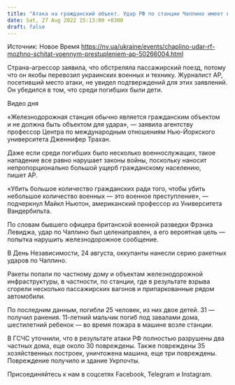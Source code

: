 ```yaml
---
title: "Атака на гражданский объект. Удар РФ по станции Чаплино имеет все признаки военного преступления — AP"
date: Sat, 27 Aug 2022 15:13:00 +0300
draft: false
---
```

Источник: Новое Время https://nv.ua/ukraine/events/chaplino-udar-rf-mozhno-schitat-voennym-prestupleniem-ap-50266004.html


 Страна-агрессор заявила, что обстреляла пассажирский поезд, потому что он якобы перевозил украинских военных и технику. Журналист AP, посетивший место атаки, не увидел подтверждений для этих заявлений. Он убедился в том, что среди погибших были дети.

 Видео дня   

«Железнодорожная станция обычно является гражданским объектом и не должна быть объектом для удара», — заявила агентству профессор Центра по международным отношениям Нью-Йоркского университета Дженнифер Трахан.

Даже если среди погибших было несколько военнослужащих, такое нападение все равно нарушает законы войны, поскольку наносит непропорционально большой ущерб гражданскому населению, пишет AP.

«Убить большое количество гражданских ради того, чтобы убить небольшое количество военных — это военное преступление», — подчеркнул Майкл Ньютон, американский профессор из Университета Вандербильта.

По словам бывшего офицера британской военной разведки Фрэнка Левиджа, удар по Чаплино был целенаправлен, а его вероятная цель — попытка нарушить железнодорожное сообщение.

В День Независимости, 24 августа, оккупанты нанесли серию ракетных ударов по Чаплино.

Ракеты попали по частному дому и объектам железнодорожной инфраструктуры, в частности, по станции, где в результате взрыва сгорели несколько пассажирских вагонов и припаркованные рядом автомобили.

По последним данным, погибли 25 человек, из них двое детей. 31 — получил ранения. 11-летний мальчик погиб под завалами дома, шестилетний ребенок — во время пожара в машине возле станции.

В ГСЧС уточнили, что в результате атаки РФ полностью разрушены два частных дома, еще около 30 повреждены. Также повреждены 35 хозяйственных построек, уничтожена машина, еще три повреждены. Повреждение получило и здание Укрпочты.

Присоединяйтесь к нам в соцсетях Facebook, Telegram и Instagram.
